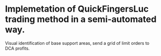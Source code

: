 # Implemetation of QuickFingersLuc trading method in a semi-automated way.
Visual identification of base support areas, send a grid of limit orders to DCA profits.
